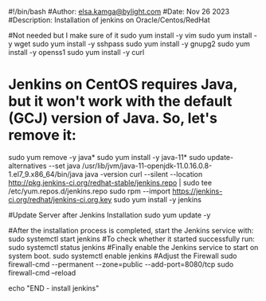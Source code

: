 #!/bin/bash
#Author:  elsa.kamga@bylight.com
#Date: Nov 26 2023
#Description: Installation of jenkins on Oracle/Centos/RedHat

#Not needed but I make sure of it
sudo yum install -y vim
sudo yum install -y wget
sudo yum install -y sshpass
sudo yum install -y gnupg2
sudo yum install -y openss1
sudo yum install -y curl

# Jenkins on CentOS requires Java, but it won't work with the default (GCJ) version of Java. So, let's remove it:
sudo yum remove -y java*
sudo yum install -y java-11*
sudo update-alternatives --set java /usr/lib/jvm/java-11-openjdk-11.0.16.0.8-1.el7_9.x86_64/bin/java
java -version
curl --silent --location http://pkg.jenkins-ci.org/redhat-stable/jenkins.repo | sudo tee /etc/yum.repos.d/jenkins.repo
sudo rpm --import https://jenkins-ci.org/redhat/jenkins-ci.org.key
sudo yum install -y jenkins

#Update Server after Jenkins Installation
sudo yum update -y

#After the installation process is completed, start the Jenkins service with:
sudo systemctl start jenkins
#To check whether it started successfully run:
sudo systemctl status jenkins
#Finally enable the Jenkins service to start on system boot.
sudo systemctl enable jenkins
#Adjust the Firewall
sudo firewall-cmd --permanent --zone=public --add-port=8080/tcp
sudo firewall-cmd –reload

echo "END - install jenkins"
